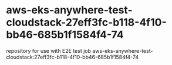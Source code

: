 # aws-eks-anywhere-test-cloudstack-27eff3fc-b118-4f10-bb46-685b1f1584f4-74
repository for use with E2E test job aws-eks-anywhere-test-cloudstack:27eff3fc-b118-4f10-bb46-685b1f1584f4-74
